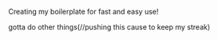 Creating my boilerplate for fast and easy use!

gotta do other things(//pushing this cause to keep my streak)
